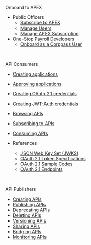 Onboard to APEX
- Public Officers
  - [Subscribe to APEX](/)
  - [Manage Users](/)
  - [Manage APEX Subscription](/)
- One-Stop Payroll Developers  
  - [Onboard as a Corppass User](/)

<br />

API Consumers

- [Creating applications](sections/developer/creating-applications.md)
- [Approving applications](/)
- [Creating OAuth 2.1 credentials](/)
- [Creating JWT-Auth credentials](/)
- [Browsing APIs](/)
- [Subscribing to APIs](/)
- [Consuming APIs](/)

- References
  - [JSON Web Key Set (JWKS)](/)
  - [OAuth 2.1 Token Specifications](/)
  - [OAuth 2.1 Sample Codes](/)
  - [OAuth 2.1 Endpoints](/)

<br />

API Publishers

- [Creating APIs](/)
- [Publishing APIs](/)
- [Deprecating APIs](/)
- [Deleting APIs](/)
- [Versioning APIs](/)
- [Sharing APIs](/)
- [Bridging APIs](/)
- [Monitoring APIs](/)
